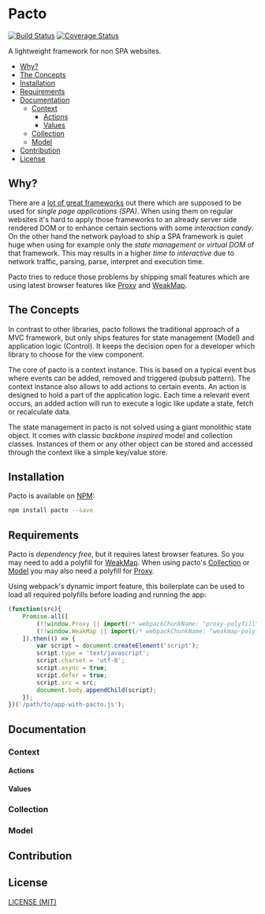 # Pacto

[![Build Status](https://travis-ci.org/schorfES/pacto.svg?branch=master)](https://travis-ci.org/schorfES/pacto)
[![Coverage Status](https://coveralls.io/repos/github/schorfES/pacto/badge.svg?branch=master)](https://coveralls.io/github/schorfES/pacto?branch=master)

A lightweight framework for non SPA websites.

<!-- START doctoc generated TOC please keep comment here to allow auto update -->
<!-- DON'T EDIT THIS SECTION, INSTEAD RE-RUN doctoc TO UPDATE -->


- [Why?](#why)
- [The Concepts](#the-concepts)
- [Installation](#installation)
- [Requirements](#requirements)
- [Documentation](#documentation)
  - [Context](#context)
    - [Actions](#actions)
    - [Values](#values)
  - [Collection](#collection)
  - [Model](#model)
- [Contribution](#contribution)
- [License](#license)

<!-- END doctoc generated TOC please keep comment here to allow auto update -->

## Why?

There are a [lot of great frameworks](https://javascriptreport.com/the-ultimate-guide-to-javascript-frameworks/)
out there which are supposed to be used for _single page applications (SPA)_.
When using them on regular websites it's hard to apply those frameworks to an
already server side rendered DOM or to enhance certain sections with some
_interaction candy_. On the other hand the network payload to ship a SPA
framework is quiet huge when using for example only the _state management_ or
_virtual DOM_ of that framework. This may results in a higher _time to
interactive_ due to network traffic, parsing, parse, interpret and execution time.

Pacto tries to reduce those problems by shipping small features which are using
latest browser features like [Proxy](https://developer.mozilla.org/en-US/docs/Web/JavaScript/Reference/Global_Objects/Proxy)
and
[WeakMap](https://developer.mozilla.org/en-US/docs/Web/JavaScript/Reference/Global_Objects/Weakmap).

## The Concepts

In contrast to other libraries, pacto follows the traditional approach of a MVC
framework, but only ships features for state management (Model) and application
logic (Control). It keeps the decision open for a developer which library to
choose for the view component.

The core of pacto is a context instance. This is based on a typical event bus
where events can be added, removed and triggered (pubsub pattern). The context
instance also allows to add actions to certain events. An action is
designed to hold a part of the application logic. Each time a relevant event
occurs, an added action will run to execute a logic like update a state, fetch
or recalculate data.

The state management in pacto is not solved using a giant monolithic state
object. It comes with classic _backbone inspired_ model and collection classes.
Instances of them or any other object can be stored and accessed through the
context like a simple key/value store.

## Installation

Pacto is available on [NPM](https://www.npmjs.com/package/pacto):

```bash
npm install pacto --save
```

## Requirements

Pacto is _dependency free_, but it requires latest browser features.
So you may need to add a polyfill for [WeakMap](https://www.npmjs.com/package/weakmap-polyfill).
When using pacto's [Collection](#collection) or [Model](#model) you may also
need a polyfill for [Proxy](https://www.npmjs.com/package/proxy-polyfill).

Using webpack's dynamic import feature, this boilerplate can be used to load all
required polyfills before loading and running the app:

```javascript
(function(src){
	Promise.all([
		(!!window.Proxy || import(/* webpackChunkName: "proxy-polyfill" */ 'proxy-polyfill')),
		(!!window.WeakMap || import(/* webpackChunkName: "weakmap-polyfill" */ 'weakmap-polyfill'))
	]).then(() => {
		var script = document.createElement('script');
		script.type = 'text/javascript';
		script.charset = 'utf-8';
		script.async = true;
		script.defer = true;
		script.src = src;
		document.body.appendChild(script);
	});
})('/path/to/app-with-pacto.js');
```

## Documentation

### Context

#### Actions

#### Values

### Collection

### Model

## Contribution

## License

[LICENSE (MIT)](./LICENSE)
